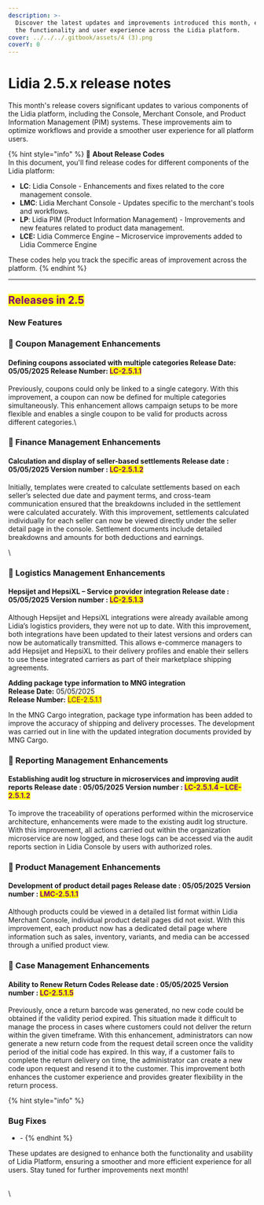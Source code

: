 ```yaml
---
description: >-
  Discover the latest updates and improvements introduced this month, enhancing
  the functionality and user experience across the Lidia platform.
cover: ../../../.gitbook/assets/4 (3).png
coverY: 0
---
```


# Lidia 2.5.x release notes

This month's release covers significant updates to various components of the Lidia platform, including the Console, Merchant Console, and Product Information Management (PIM) systems. These improvements aim to optimize workflows and provide a smoother user experience for all platform users.

{% hint style="info" %}
🔎 **About Release Codes**\
In this document, you'll find release codes for different components of the Lidia platform:

* **LC**: Lidia Console - Enhancements and fixes related to the core management console.
* **LMC**: Lidia Merchant Console - Updates specific to the merchant's tools and workflows.
* **LP**: Lidia PIM (Product Information Management) - Improvements and new features related to product data management.
* **LCE:** Lidia Commerce Engine – Microservice improvements added to Lidia Commerce Engine

These codes help you track the specific areas of improvement across the platform.
{% endhint %}

***

## <mark style="color:purple;">Releases in 2.5</mark>

### New Features

### 🎯 Coupon Management Enhancements

#### **Defining coupons associated with multiple categories** **Release Date:** 05/05/2025 **Release Number:** <mark style="color:purple;">LC-2.5.1.1</mark>

Previously, coupons could only be linked to a single category. With this improvement, a coupon can now be defined for multiple categories simultaneously. This enhancement allows campaign setups to be more flexible and enables a single coupon to be valid for products across different categories.\




### 🎯 Finance Management Enhancements

#### Calculation and display of seller-based settlements **Release date :** 05/05/2025 **Version number :** <mark style="color:purple;">LC-2.5.1.2</mark>

Initially, templates were created to calculate settlements based on each seller’s selected due date and payment terms, and cross-team communication ensured that the breakdowns included in the settlement were calculated accurately. With this improvement, settlements calculated individually for each seller can now be viewed directly under the seller detail page in the console. Settlement documents include detailed breakdowns and amounts for both deductions and earnings.

\


### 🎯 Logistics Management Enhancements

#### **Hepsijet and HepsiXL – Service provider integration** **Release date :** 05/05/2025 **Version number :** <mark style="color:purple;">LC-2.5.1.3</mark>

Although Hepsijet and HepsiXL integrations were already available among Lidia’s logistics providers, they were not up to date. With this improvement, both integrations have been updated to their latest versions and orders can now be automatically transmitted. This allows e-commerce managers to add Hepsijet and HepsiXL to their delivery profiles and enable their sellers to use these integrated carriers as part of their marketplace shipping agreements.



**Adding package type information to MNG integration**\
**Release Date:** 05/05/2025\
**Release Number:** <mark style="color:purple;">LCE-2.5.1.1</mark>

In the MNG Cargo integration, package type information has been added to improve the accuracy of shipping and delivery processes. The development was carried out in line with the updated integration documents provided by MNG Cargo.



### 🎯 Reporting Management Enhancements

#### **Establishing audit log structure in microservices and improving audit reports** **Release date :** 05/05/2025 **Version number :** <mark style="color:purple;">LC-2.5.1.4 – LCE-2.5.1.2</mark>

To improve the traceability of operations performed within the microservice architecture, enhancements were made to the existing audit log structure. With this improvement, all actions carried out within the organization microservice are now logged, and these logs can be accessed via the audit reports section in Lidia Console by users with authorized roles.



### 🎯 Product Management Enhancements

#### **Development of product detail pages** **Release date :** 05/05/2025 **Version number :** <mark style="color:purple;">LMC-2.5.1.1</mark>

Although products could be viewed in a detailed list format within Lidia Merchant Console, individual product detail pages did not exist. With this improvement, each product now has a dedicated detail page where information such as sales, inventory, variants, and media can be accessed through a unified product view.





### 🎯 Case Management Enhancements

#### Ability to Renew Return Codes **Release date :** 05/05/2025 **Version number :** <mark style="color:purple;">LC-2.5.1.5</mark>

Previously, once a return barcode was generated, no new code could be obtained if the validity period expired. This situation made it difficult to manage the process in cases where customers could not deliver the return within the given timeframe. With this enhancement, administrators can now generate a new return code from the request detail screen once the validity period of the initial code has expired. In this way, if a customer fails to complete the return delivery on time, the administrator can create a new code upon request and resend it to the customer. This improvement both enhances the customer experience and provides greater flexibility in the return process.





{% hint style="info" %}
### Bug Fixes

* \-
{% endhint %}



These updates are designed to enhance both the functionality and usability of Lidia Platform, ensuring a smoother and more efficient experience for all users. Stay tuned for further improvements next month!

\
\

